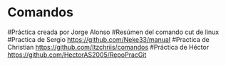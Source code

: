 # Comandos
#Práctica creada por Jorge Alonso
#Resúmen del comando cut de linux
#Practica de Sergio https://github.com/Neke33/manual 
#Practica de Christian https://github.com/Itzchriis/comandos
#Práctica de Héctor https://github.com/HectorAS2005/RepoPracGit
